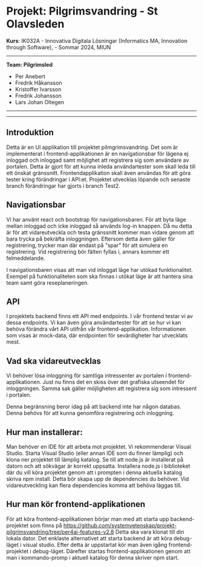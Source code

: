 
# Projekt: Pilgrimsvandring - St Olavsleden

__Kurs__: IK032A - Innovativa Digitala Lösningar (Informatics MA, Innovation through Software), - Sommar 2024, MIUN
***
__**Team: Pilgrimsled**__

- Per Anebert
- Fredrik Håkansson
- Kristoffer Ivarsson
- Fredrik Johansson
- Lars Johan Oltegen

***
***
## Introduktion

Detta är en UI applikation till projektet pilmgrimsvandring. Det som är implementerat i frontend-applikationen är en navigationsbar för lägena ej inloggad och inloggad samt möjlighet att registrera sig som användare av portalen. Detta är gjort för att kunna inleda  användartester som skall leda till ett önskat gränssnitt. Frontendapplikation skall även användas för att göra tester kring förändringar i API:et. Projektet utvecklas löpande och senaste branch förändringar har gjorts i branch Test2.

## Navigationsbar
Vi har använt react och bootstrap för navigationsbaren. För att byta läge mellan inloggad och icke inloggad så används log-in knappen. Då nu detta är för att vidareutveckla och testa gränssnitt kommer man vidare genom att bara trycka på bekräfta inloggningen. Eftersom detta även gäller för registrering, trycker man där endast på "spar" för att simulera en registrering. Vid registrering bör fälten fyllas i, annars kommer ett felmeddelande. 

I navigationsbaren visas att man vid inloggat läge har utökad funktionalitet. Exempel på funktionaliteten som ska finnas i utökat läge är att hantera sina team samt göra reseplaneringen.

## API
I projektets backend finns ett API med endpoints.  I vår frontend testar vi av dessa endpoints. Vi kan även göra användartester för att se hur vi kan behöva förändra vårt API utifrån vår frontend-applikation. Informationen som visas är mock-data, där endpointen för sevärdigheter har utvecklats mest.

## Vad ska vidareutvecklas
Vi behöver lösa inloggning för samtliga intressenter av portalen i frontend-applikationen. Just nu finns det en skiss över det grafiska utseendet för inloggningen. Samma sak gäller möjligheten att registrera sig som intressent i portalen.

Denna begränsning beror idag på att backend inte har någon databas. Denna behövs för att kunna genomföra registrering och inloggning.

## Hur man installerar:
Man behöver en IDE för att arbeta mot projektet. Vi rekommenderar Visual Studio. Starta Visual Studio (eller annan IDE som du finner lämplig) och klona ner projektet till lämplig katalog.
Se till att node.js är installerat på datorn och att sökvägar är korrekt uppsatta. Installera node.js i biblioteket där du vill köra projektet genom att i prompten i denna aktuella katalog skriva npm install. Detta bör skapa upp de dependencies du behöver. Vid vidareutveckling kan flera dependencies komma att behöva läggas till.

## Hur man kör frontend-applikationen
För att köra frontend-applikationen börjar man med att starta upp backend-projektet som finns på https://github.com/systemvetenskap/projekt-pilgrimsvandring/tree/per4ai-features-v2.8 Detta ska vara klonat till din lokala dator. Det enklaste alternativet att starta backend är att köra debug-läget i visual studio. Efter detta är uppstartat kör man även igång frontend-projektet i debug-läget. Därefter startas frontend-applikationen genom att man i kommando-promp i aktuell katalog för denna skriver npm start.